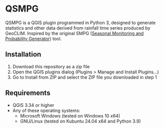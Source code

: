 # QSMPG
QSMPG is a QGIS plugin programmed in Python 3, designed to generate statistics and other data derived from rainfall time series produced by GeoCLIM. Inspired by the original SMPG ([Seasonal Monitoring and Probability Generator](https://github.com/JeaustinSirias/Seasonal_Monitoring_Probability_Generator)) tool.

## Installation
1. Download this repository as a zip file
2. Open the QGIS plugins dialog (Plugins > Manage and Install Plugins...)
3. Go to Install from ZIP and select the ZIP file you downloaded in step 1

## Requirements
- QGIS 3.34 or higher
- Any of these operating systems:
    - Microsoft Windows (tested on Windows 10 x64)
    - GNU/Linux (tested on Kubuntu 24.04 x64 and Python 3.9)